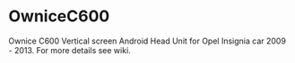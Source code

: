 # OwniceC600
Ownice C600 Vertical screen Android Head Unit for Opel Insignia car 2009 - 2013. For more details see wiki.




